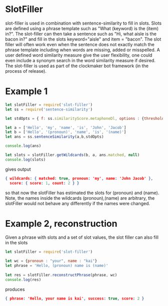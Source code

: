 # SlotFiller
slot-filler is used in combination with sentence-similarity to fill in slots.  Slots are defined using a phrase template such as "What (keyword) is the (item) in?".  The slot-filler can then take a sentence such as "Hi, what aisle is the bacon in?" and fill in the slots keyword="aisle" and item = "bacon".  The slot filler will often work even when the sentence does not exactly match the phrase template including when words are missing, added or misspelled.  A user defined word similarity measure give the user flexibility, one could even include a synonym search in the word similarity measure if desired.  The slot-filler is used as part of the clockmaker bot framework (in the process of release).

# Example 1

```javascript
let slotFiller = require('slot-filler')
let ss = require('sentence-similarity')

let stdOpts = { f: ss.similarityScore.metaphoneDl, options : {threshold: 0.3} }

let a = ['Hello', 'my', 'name', 'is', 'John', 'Jacob']
let b = ['Hello', '(pronoun)', 'name', 'is', '(name)']
let ans = ss.sentenceSimilarity(a,b,stdOpts) 	

console.log(ans)

let slots = slotFiller.getWildcards(b, a, ans.matched, null)
console.log(slots)
```
gives output
```json
{ wildcards: { matched: true, pronoun: 'my', name: 'John Jacob' },
  score: { score: 1, count: 2 } }
```
so that now the slotFiller has estimated the slots for (pronoun) and
(name).  Note, the names inside the wildcards (pronoun),(name) are arbitrary,
the slotFiller would not behave any differently if the names were changed.

# Example 2, reconstruction
Given a phrase with slots and a set of slot values, the slot filler can also fill
in the slots

```javascript
let slotFiller = require('slot-filler')

let wc = {pronoun : "your", name : "kai"}
let phrase = 'Hello, (pronoun) name is (name)'
	
let res = slotFiller.reconstructPhrase(phrase, wc)
console.log(res)
```
produces
```json
{ phrase: 'Hello, your name is kai', success: true, score: 2 }
```